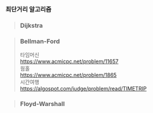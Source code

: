 ### 최단거리 알고리즘
> ### Dijkstra 

> ### Bellman-Ford  
>	 타임머신  
>	 https://www.acmicpc.net/problem/11657  
>	 웜홀  
>	 https://www.acmicpc.net/problem/1865  
>	 시간여행  
>	 https://algospot.com/judge/problem/read/TIMETRIP  

> ### Floyd-Warshall 
